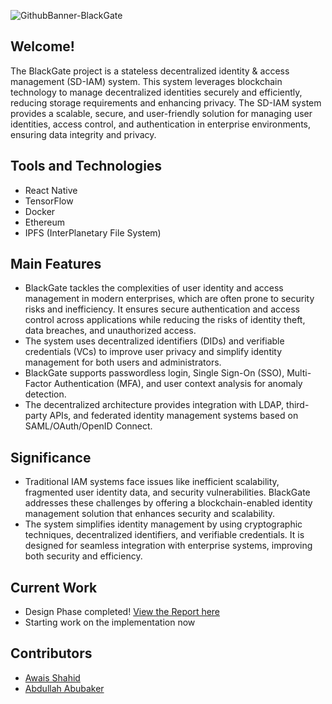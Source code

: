 ![GithubBanner-BlackGate](https://github.com/user-attachments/assets/d5ff08fd-a6c6-4d8d-b587-21bf2639d984)
## Welcome!  
The BlackGate project is a stateless decentralized identity & access management (SD-IAM) system. This system leverages blockchain technology to manage decentralized identities securely and efficiently, reducing storage requirements and enhancing privacy. The SD-IAM system provides a scalable, secure, and user-friendly solution for managing user identities, access control, and authentication in enterprise environments, ensuring data integrity and privacy.

## Tools and Technologies
- React Native
- TensorFlow
- Docker
- Ethereum
- IPFS (InterPlanetary File System)

## Main Features
- BlackGate tackles the complexities of user identity and access management in modern enterprises, which are often prone to security risks and inefficiency. It ensures secure authentication and access control across applications while reducing the risks of identity theft, data breaches, and unauthorized access.
- The system uses decentralized identifiers (DIDs) and verifiable credentials (VCs) to improve user privacy and simplify identity management for both users and administrators. 
- BlackGate supports passwordless login, Single Sign-On (SSO), Multi-Factor Authentication (MFA), and user context analysis for anomaly detection.
- The decentralized architecture provides integration with LDAP, third-party APIs, and federated identity management systems based on SAML/OAuth/OpenID Connect.

## Significance
- Traditional IAM systems face issues like inefficient scalability, fragmented user identity data, and security vulnerabilities. BlackGate addresses these challenges by offering a blockchain-enabled identity management solution that enhances security and scalability.
- The system simplifies identity management by using cryptographic techniques, decentralized identifiers, and verifiable credentials. It is designed for seamless integration with enterprise systems, improving both security and efficiency.

## Current Work
- Design Phase completed! [View the Report here](https://github.com/blackgateproject/Documentation/blob/main/Report/FYP1-MidReport-F24-083-D-BlackGate.pdf)
- Starting work on the implementation now

## Contributors
- [Awais Shahid](https://github.com/4W4I5)
- [Abdullah Abubaker](https://github.com/V01D-Z)

